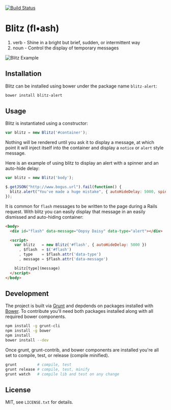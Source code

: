 [![Build Status](https://travis-ci.org/dscout/blitz.png?branch=master)](https://travis-ci.org/dscout/blitz)

# Blitz (fl•ash)

1. verb - Shine in a bright but brief, sudden, or intermittent way
2. noun - Control the display of temporary messages

![Blitz Example](http://assets-dscoutapp-com.s3.amazonaws.com/blitz_sample.png)

## Installation

Blitz can be installed using bower under the package name `blitz-alert`:

```bash
bower install blitz-alert
```

## Usage

Blitz is instantiated using a constructor:

```javascript
var blitz = new Blitz('#container');
```

Nothing will be rendered until you ask it to display a message, at which point
it will inject itself into the container and display a `notice` or `alert`
style message.

Here is an example of using blitz to display an alert with a spinner and an
auto-hide delay:

```javascript
var blitz = new Blitz('body');

$.getJSON("http://www.bogus.url").fail(function() {
  blitz.alert("You've made a huge mistake", { autoHideDelay: 5000, spinner: true });
});
```

It is common for `flash` messages to be written to the page during a Rails
request. With blitz you can easily display that message in an easily dismissed
and auto-hiding container:

```html
<body>
  <div id="flash" data-message="Oopsy Daisy" data-type="alert"></div>

  <script>
    var blitz   = new Blitz('#flash', { autoHideDelay: 5000 })
      , $flash  = $('#flash')
      , type    = $flash.attr('data-type')
      , message = $flash.attr('data-message')

    blitz[type](message)
  </script>
</body>
```

## Development

The project is built via [Grunt](http://gruntjs.com) and depdends on packages
installed with [Bower](http://bower.io). To contribute you'll need both
packages installed along with all required bower components.

```bash
npm install -g grunt-cli
npm install -g bower
npm install
bower install --dev
```

Once grunt, grunt-contrib, and bower components are installed you're all set to
compile, test, or release (compile minified).

```bash
grunt         # compile, test
grunt release # compile, test, minify
grunt watch   # compile lib and test on any change
```

## License

MIT, see `LICENSE.txt` for details.
